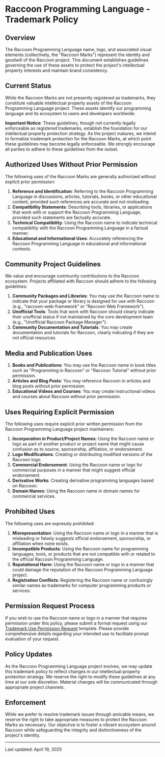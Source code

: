 # Raccoon Programming Language - Trademark Policy

## Overview

The Raccoon Programming Language name, logo, and associated visual elements (collectively, the "Raccoon Marks") represent the identity and goodwill of the Raccoon project. This document establishes guidelines governing the use of these assets to protect the project's intellectual property interests and maintain brand consistency.

## Current Status

While the Raccoon Marks are not presently registered as trademarks, they constitute valuable intellectual property assets of the Raccoon Programming Language project. These assets identify our programming language and its ecosystem to users and developers worldwide.

**Important Notice**: These guidelines, though not currently legally enforceable as registered trademarks, establish the foundation for our intellectual property protection strategy. As the project matures, we intend to formalize trademark protection for the Raccoon Marks, at which point these guidelines may become legally enforceable. We strongly encourage all parties to adhere to these guidelines from the outset.

## Authorized Uses Without Prior Permission

The following uses of the Raccoon Marks are generally authorized without explicit prior permission:

1. **Reference and Identification**: Referring to the Raccoon Programming Language in discussions, articles, tutorials, books, or other educational content, provided such references are accurate and not misleading.
2. **Compatibility Statements**: Describing tools, libraries, or applications that work with or support the Raccoon Programming Language, provided such statements are factually accurate.
3. **Technical Compatibility**: Using the Raccoon name to indicate technical compatibility with the Raccoon Programming Language in a factual manner.
4. **Educational and Informational Uses**: Accurately referencing the Raccoon Programming Language in educational and informational contexts.

## Community Project Guidelines

We value and encourage community contributions to the Raccoon ecosystem. Projects affiliated with Raccoon should adhere to the following guidelines:

1. **Community Packages and Libraries**: You may use the Raccoon name to indicate that your package or library is designed for use with Raccoon (e.g., "raccoon-web-framework" or "Raccoon Web Framework").
2. **Unofficial Tools**: Tools that work with Raccoon should clearly indicate their unofficial status if not maintained by the core development team (e.g., "Unofficial Raccoon Package Manager").
3. **Community Documentation and Tutorials**: You may create documentation and tutorials for Raccoon, clearly indicating if they are not official resources.

## Media and Publication Uses

1. **Books and Publications**: You may use the Raccoon name in book titles such as "Programming in Raccoon" or "Raccoon Tutorial" without prior permission.
2. **Articles and Blog Posts**: You may reference Raccoon in articles and blog posts without prior permission.
3. **Educational Videos and Courses**: You may create instructional videos and courses about Raccoon without prior permission.

## Uses Requiring Explicit Permission

The following uses require explicit prior written permission from the Raccoon Programming Language project maintainers:

1. **Incorporation in Product/Project Names**: Using the Raccoon name or logo as part of another product or project name that might cause confusion as to source, sponsorship, affiliation, or endorsement.
2. **Logo Modifications**: Creating or distributing modified versions of the Raccoon logo.
3. **Commercial Endorsement**: Using the Raccoon name or logo for commercial purposes in a manner that might suggest official endorsement.
4. **Derivative Works**: Creating derivative programming languages based on Raccoon.
5. **Domain Names**: Using the Raccoon name in domain names for commercial services.

## Prohibited Uses

The following uses are expressly prohibited:

1. **Misrepresentation**: Using the Raccoon name or logo in a manner that is misleading or falsely suggests official endorsement, sponsorship, or affiliation when none exists.
2. **Incompatible Products**: Using the Raccoon name for programming languages, tools, or products that are not compatible with or related to the official Raccoon Programming Language.
3. **Reputational Harm**: Using the Raccoon name or logo in a manner that could damage the reputation of the Raccoon Programming Language project.
4. **Registration Conflicts**: Registering the Raccoon name or confusingly similar names as trademarks for computer programming products or services.

## Permission Request Process

If you wish to use the Raccoon name or logo in a manner that requires permission under this policy, please submit a formal request using our [Trademark Use Permission Request](https://github.com/raccoonlang/raccoon/issues/new?template=trademark_use_permission.md) template. Please provide comprehensive details regarding your intended use to facilitate prompt evaluation of your request.

## Policy Updates

As the Raccoon Programming Language project evolves, we may update this trademark policy to reflect changes in our intellectual property protection strategy. We reserve the right to modify these guidelines at any time at our sole discretion. Material changes will be communicated through appropriate project channels.

## Enforcement

While we prefer to resolve trademark issues through amicable means, we reserve the right to take appropriate measures to protect the Raccoon Marks as necessary. Our objective is to foster a vibrant ecosystem around Raccoon while safeguarding the integrity and distinctiveness of the project's identity.

---

Last updated: April 19, 2025